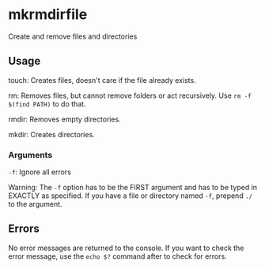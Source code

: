 # mkrmdirfile
Create and remove files and directories

## Usage
touch: Creates files, doesn't care if the file already exists.

rm: Removes files, but cannot remove folders or act recursively.
Use `rm -f $(find PATH)` to do that.

rmdir: Removes empty directories.

mkdir: Creates directories.

### Arguments
`-f`: Ignore all errors

Warning: The `-f` option has to be the FIRST argument and has to be typed in EXACTLY as specified.
If you have a file or directory named `-f`, prepend `./` to the argument.

## Errors
No error messages are returned to the console.
If you want to check the error message, use the `echo $?` command after to check for errors.
